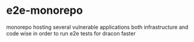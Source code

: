 # e2e-monorepo
monorepo hosting several vulnerable applications both infrastructure and code wise in order to run e2e tests for dracon faster
